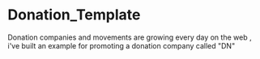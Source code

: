 # Donation_Template
Donation companies and movements are growing every day on the web , i've built an example for promoting a donation company called "DN"
